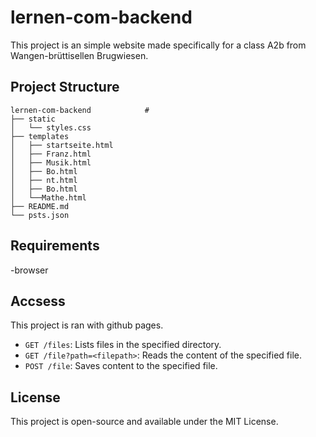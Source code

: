 # lernen-com-backend

This project is an simple website made specifically for a class A2b from Wangen-brüttisellen Brugwiesen.

## Project Structure

```
lernen-com-backend            # 
├── static                
│   └── styles.css      
├── templates    
│   ├── startseite.html
│   ├── Franz.html
│   ├── Musik.html
│   ├── Bo.html
│   ├── nt.html
│   ├── Bo.html
│   └──Mathe.html
├── README.md
└── psts.json            
```

## Requirements

 -browser

## Accsess
This project is ran with github pages.
- `GET /files`: Lists files in the specified directory.
- `GET /file?path=<filepath>`: Reads the content of the specified file.
- `POST /file`: Saves content to the specified file.

## License

This project is open-source and available under the MIT License.
